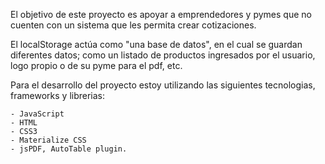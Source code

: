 El objetivo de este proyecto es apoyar a emprendedores y pymes que no cuenten con un sistema que les permita crear cotizaciones.

El localStorage actúa como "una base de datos", en el cual se guardan diferentes datos; como un listado de productos ingresados por el usuario, logo propio o de su pyme para el pdf, etc.

Para el desarrollo del proyecto estoy utilizando las siguientes tecnologias, frameworks y librerias:
    
    - JavaScript
    - HTML
    - CSS3
    - Materialize CSS
    - jsPDF, AutoTable plugin.

